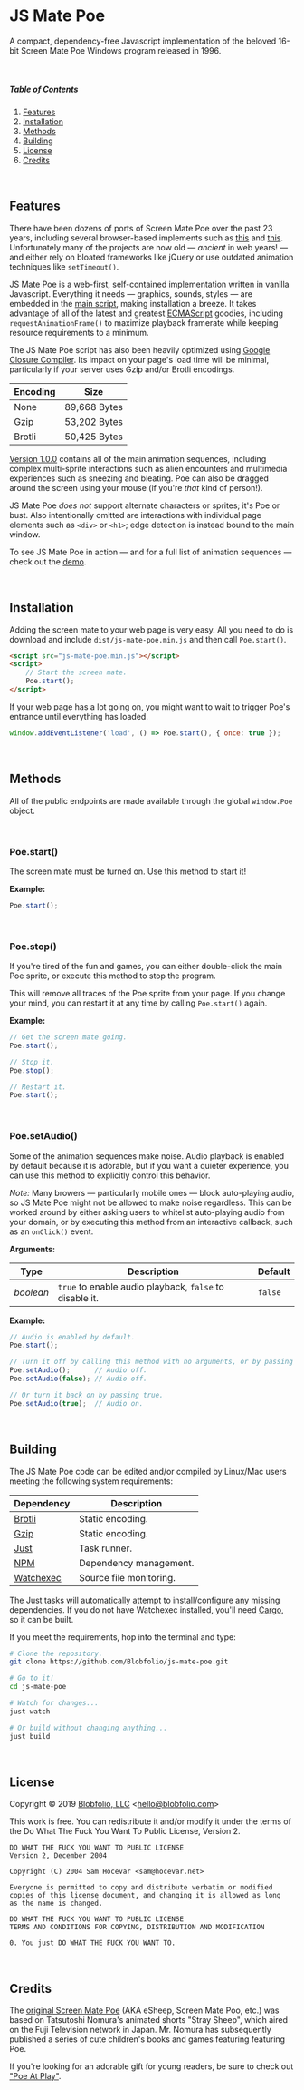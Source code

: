 # JS Mate Poe

A compact, dependency-free Javascript implementation of the beloved 16-bit Screen Mate Poe Windows program released in 1996.



&nbsp;
##### Table of Contents

1. [Features](#features)
2. [Installation](#installation)
3. [Methods](#methods)
4. [Building](#building)
5. [License](#license)
6. [Credits](#credits)



&nbsp;
## Features

There have been dozens of ports of Screen Mate Poe over the past 23 years, including several browser-based implements such as [this](http://esheep.petrucci.ch/) and [this](https://github.com/tobozo/jqsheep). Unfortunately many of the projects are now old — *ancient* in web years! — and either rely on bloated frameworks like jQuery or use outdated animation techniques like `setTimeout()`.

JS Mate Poe is a web-first, self-contained implementation written in vanilla Javascript. Everything it needs — graphics, sounds, styles — are embedded in the [main script](https://github.com/Blobfolio/js-mate-poe/blob/master/dist/js-mate-poe.min.js), making installation a breeze. It takes advantage of all of the latest and greatest [ECMAScript](https://en.wikipedia.org/wiki/ECMAScript) goodies, including `requestAnimationFrame()` to maximize playback framerate while keeping resource requirements to a minimum.

The JS Mate Poe script has also been heavily optimized using [Google Closure Compiler](https://developers.google.com/closure/compiler/). Its impact on your page's load time will be minimal, particularly if your server uses Gzip and/or Brotli encodings.

| Encoding | Size |
| -------- | ---- |
| None | 89,668 Bytes |
| Gzip | 53,202 Bytes |
| Brotli | 50,425 Bytes |

[Version 1.0.0](https://github.com/Blobfolio/js-mate-poe/releases) contains all of the main animation sequences, including complex multi-sprite interactions such as alien encounters and multimedia experiences such as sneezing and bleating. Poe can also be dragged around the screen using your mouse (if you're *that* kind of person!).

JS Mate Poe *does not* support alternate characters or sprites; it's Poe or bust. Also intentionally omitted are interactions with individual page elements such as `<div>` or `<h1>`; edge detection is instead bound to the main window.

To see JS Mate Poe in action — and for a full list of animation sequences — check out the [demo](https://storage.blobfolio.com/poe/).



&nbsp;
## Installation

Adding the screen mate to your web page is very easy. All you need to do is download and include `dist/js-mate-poe.min.js` and then call `Poe.start()`.

```html
<script src="js-mate-poe.min.js"></script>
<script>
    // Start the screen mate.
    Poe.start();
</script>
```

If your web page has a lot going on, you might want to wait to trigger Poe's entrance until everything has loaded.

```js
window.addEventListener('load', () => Poe.start(), { once: true });
```



&nbsp;
## Methods

All of the public endpoints are made available through the global `window.Poe` object.


&nbsp;
### Poe.start()

The screen mate must be turned on. Use this method to start it!

**Example:**

```js
Poe.start();
```


&nbsp;
### Poe.stop()

If you're tired of the fun and games, you can either double-click the main Poe sprite, or execute this method to stop the program.

This will remove all traces of the Poe sprite from your page. If you change your mind, you can restart it at any time by calling `Poe.start()` again.

**Example:**

```js
// Get the screen mate going.
Poe.start();

// Stop it.
Poe.stop();

// Restart it.
Poe.start();
```


&nbsp;
### Poe.setAudio()

Some of the animation sequences make noise. Audio playback is enabled by default because it is adorable, but if you want a quieter experience, you can use this method to explicitly control this behavior.

*Note:* Many browers — particularly mobile ones — block auto-playing audio, so JS Mate Poe might not be allowed to make noise regardless. This can be worked around by either asking users to whitelist auto-playing audio from your domain, or by executing this method from an interactive callback, such as an `onClick()` event.

**Arguments:**

| Type | Description | Default |
| ---- | ----------- | ------- |
| *boolean* | `true` to enable audio playback, `false` to disable it. | `false` |

**Example:**

```js
// Audio is enabled by default.
Poe.start();

// Turn it off by calling this method with no arguments, or by passing an explicit false.
Poe.setAudio();      // Audio off.
Poe.setAudio(false); // Audio off.

// Or turn it back on by passing true.
Poe.setAudio(true);  // Audio on.
```



&nbsp;
## Building

The JS Mate Poe code can be edited and/or compiled by Linux/Mac users meeting the following system requirements:

| Dependency | Description |
| ---------- | ----------- |
| [Brotli](https://github.com/google/brotli) | Static encoding. |
| [Gzip](https://www.gzip.org/) | Static encoding. |
| [Just](https://github.com/casey/just) | Task runner. |
| [NPM](https://www.npmjs.com/) | Dependency management. |
| [Watchexec](https://github.com/watchexec/watchexec) | Source file monitoring. |

The Just tasks will automatically attempt to install/configure any missing dependencies. If you do not have Watchexec installed, you'll need [Cargo](https://doc.rust-lang.org/stable/cargo/getting-started/installation.html), so it can be built.

If you meet the requirements, hop into the terminal and type:
```bash
# Clone the repository.
git clone https://github.com/Blobfolio/js-mate-poe.git

# Go to it!
cd js-mate-poe

# Watch for changes...
just watch

# Or build without changing anything...
just build
```



&nbsp;
## License

Copyright © 2019 [Blobfolio, LLC](https://blobfolio.com) &lt;hello@blobfolio.com&gt;

This work is free. You can redistribute it and/or modify it under the terms of the Do What The Fuck You Want To Public License, Version 2.

    DO WHAT THE FUCK YOU WANT TO PUBLIC LICENSE
    Version 2, December 2004
    
    Copyright (C) 2004 Sam Hocevar <sam@hocevar.net>
    
    Everyone is permitted to copy and distribute verbatim or modified
    copies of this license document, and changing it is allowed as long
    as the name is changed.
    
    DO WHAT THE FUCK YOU WANT TO PUBLIC LICENSE
    TERMS AND CONDITIONS FOR COPYING, DISTRIBUTION AND MODIFICATION
    
    0. You just DO WHAT THE FUCK YOU WANT TO.



&nbsp;
## Credits

The [original Screen Mate Poe](http://www.thefullwiki.org/eSheep) (AKA eSheep, Screen Mate Poo, etc.) was based on Tatsutoshi Nomura's animated shorts "Stray Sheep", which aired on the Fuji Television network in Japan. Mr. Nomura has subsequently published a series of cute children's books and games featuring featuring Poe.

If you're looking for an adorable gift for young readers, be sure to check out ["Poe At Play"](https://www.biblio.com/9781591822882).
